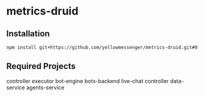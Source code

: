 # metrics-druid

## Installation

``` bash
npm install git+https://github.com/yellowmessenger/metrics-druid.git#0.4.6 --save
```

## Required Projects

controller
executor
bot-engine
bots-backend
live-chat
controller
data-service
agents-service


